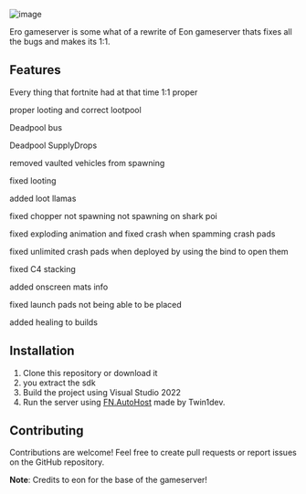 ![image](https://github.com/user-attachments/assets/8c265350-d49e-4e83-8a30-dc241624fe2f)


Ero gameserver is some what of a rewrite of Eon gameserver thats fixes all the bugs and makes its 1:1.

## Features

Every thing that fortnite had at that time 1:1 proper

proper looting and correct lootpool

Deadpool bus

Deadpool SupplyDrops

removed vaulted vehicles from spawning

fixed looting

added loot llamas

fixed chopper not spawning not spawning on shark poi

fixed exploding animation and fixed crash when spamming crash pads

fixed unlimited crash pads when deployed by using the bind to open them

fixed C4 stacking

added onscreen mats info

fixed launch pads not being able to be placed

added healing to builds

## Installation

1. Clone this repository or download it
2. you extract the sdk
3. Build the project using Visual Studio 2022
4. Run the server using [FN.AutoHost](https://github.com/Twin1dev/FN.AutoHost) made by Twin1dev.
## Contributing

Contributions are welcome! Feel free to create pull requests or report issues on the GitHub repository.

**Note**: Credits to eon for the base of the gameserver! 
